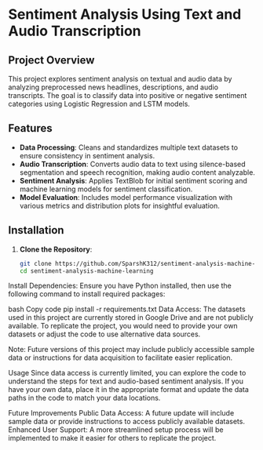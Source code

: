 # Sentiment Analysis Using Text and Audio Transcription

## Project Overview
This project explores sentiment analysis on textual and audio data by analyzing preprocessed news headlines, descriptions, and audio transcripts. The goal is to classify data into positive or negative sentiment categories using Logistic Regression and LSTM models.

## Features
- **Data Processing**: Cleans and standardizes multiple text datasets to ensure consistency in sentiment analysis.
- **Audio Transcription**: Converts audio data to text using silence-based segmentation and speech recognition, making audio content analyzable.
- **Sentiment Analysis**: Applies TextBlob for initial sentiment scoring and machine learning models for sentiment classification.
- **Model Evaluation**: Includes model performance visualization with various metrics and distribution plots for insightful evaluation.

## Installation
1. **Clone the Repository**:
   ```bash
   git clone https://github.com/SparshK312/sentiment-analysis-machine-learning.git
   cd sentiment-analysis-machine-learning

Install Dependencies:
Ensure you have Python installed, then use the following command to install required packages:

bash
Copy code
pip install -r requirements.txt
Data Access:
The datasets used in this project are currently stored in Google Drive and are not publicly available. To replicate the project, you would need to provide your own datasets or adjust the code to use alternative data sources.

Note: Future versions of this project may include publicly accessible sample data or instructions for data acquisition to facilitate easier replication.

Usage
Since data access is currently limited, you can explore the code to understand the steps for text and audio-based sentiment analysis. If you have your own data, place it in the appropriate format and update the data paths in the code to match your data locations.

Future Improvements
Public Data Access: A future update will include sample data or provide instructions to access publicly available datasets.
Enhanced User Support: A more streamlined setup process will be implemented to make it easier for others to replicate the project.
